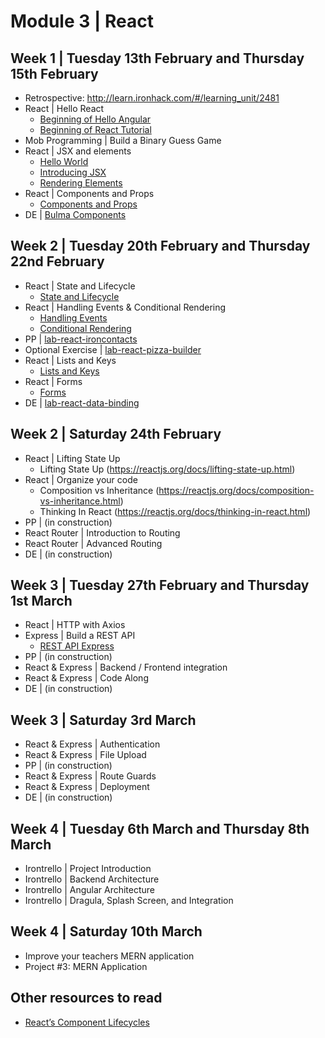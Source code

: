 # Module 3 | React

<!-- 
Maxence feedback:
- Would be good to start with JS Recap of knowledge that are going to be reused: class, inheritence, super, immutability, this, binding, .slice, .fill ...
- I have started a little to fast for the students
- The concept of JSX is hard to understand for them
- They really like the small "mob-exercices"
-->

## Week 1 | Tuesday 13th February and Thursday 15th February

- Retrospective: http://learn.ironhack.com/#/learning_unit/2481
- React | Hello React <!-- 180 minutes of course + exercise: it was hard but for those who stayed 2 more hours, the understood everything   -->
  - [Beginning of Hello Angular](http://learn.ironhack.com/#/learning_unit/2485)
  - [Beginning of React Tutorial](https://reactjs.org/tutorial/tutorial.html)
- Mob Programming | Build a Binary Guess Game <!-- No time for that -->
- React | JSX and elements
  - [Hello World](https://reactjs.org/docs/hello-world.html) <!-- 2% -->
  - [Introducing JSX](https://reactjs.org/docs/introducing-jsx.html) <!-- 7% -->
  - [Rendering Elements](https://reactjs.org/docs/rendering-elements.html) <!-- 5% -->
- React | Components and Props
  - [Components and Props](https://reactjs.org/docs/components-and-props.html) <!-- 9% -->
- DE | [Bulma Components](https://github.com/mc100s/training-labs-react/tree/master/src/lab-react-bulma-components)


<!-- 
Retrospective
TypeScript
PP | Typescript - Basic Exercises
Angular | Hello Angular 2
Angular | Components
DE | Angular | Introduction
-->

## Week 2 | Tuesday 20th February and Thursday 22nd February

- React | State and Lifecycle
  - [State and Lifecycle](https://reactjs.org/docs/state-and-lifecycle.html) <!-- 15% -->
- React | Handling Events & Conditional Rendering
  - [Handling Events](https://reactjs.org/docs/handling-events.html) <!-- 6% -->
  - [Conditional Rendering](https://reactjs.org/docs/conditional-rendering.html) <!-- 8% -->
- PP | [lab-react-ironcontacts](https://github.com/mc100s/training-labs-react/tree/master/src/lab-react-ironcontacts)
- Optional Exercise | [lab-react-pizza-builder](https://github.com/mc100s/training-labs-react/tree/master/src/lab-react-pizza-builder)
- React | Lists and Keys
  - [Lists and Keys](https://reactjs.org/docs/lists-and-keys.html) <!-- 10% -->
- React | Forms
  - [Forms](https://reactjs.org/docs/forms.html) <!-- 10% -->
- DE | [lab-react-data-binding](https://github.com/mc100s/training-labs-react/tree/master/src/lab-react-data-binding)

<!-- 
Angular | Modules and NgModule
Angular | Databinding
PP | IronContacts
Angular | Pipes
Angular | Directives
DE | IronNutrition
-->

## Week 2 | Saturday 24th February
- React | Lifting State Up
  - Lifting State Up (https://reactjs.org/docs/lifting-state-up.html) <!-- 13% -->
- React | Organize your code
  - Composition vs Inheritance (https://reactjs.org/docs/composition-vs-inheritance.html) <!-- 6% -->
  - Thinking In React (https://reactjs.org/docs/thinking-in-react.html) <!-- 10% -->
- PP | (in construction)
- React Router | Introduction to Routing
- React Router | Advanced Routing
- DE | (in construction)

<!-- 
Angular | Forms
Angular | Component To Component Communication
PP | Access Control 
Angular | Routing
Angular | Services
DE | Cinema Billboard
-->

## Week 3 | Tuesday 27th February and Thursday 1st March

- React | HTTP with Axios
- Express | Build a REST API
  - [REST API Express](http://learn.ironhack.com/#/learning_unit/2507)
- PP | (in construction)
- React & Express | Backend / Frontend integration
- React & Express | Code Along
- DE | (in construction)

<!-- 
Angular | Advanced Routing
Angular | HTTP
PP | Simple Journal
Angular | REST API Express
Angular | Backend / Frontend integration
DE | MyRecipeBook
 -->

## Week 3 | Saturday 3rd March

- React & Express | Authentication
- React & Express | File Upload
- PP | (in construction)
- React & Express | Route Guards
- React & Express | Deployment
- DE | (in construction)

<!-- 
Authentication
File Upload
PP | Secrets
Route Guards
Deployment
DE | IronForum
 -->

## Week 4 | Tuesday 6th March and Thursday 8th March

- Irontrello | Project Introduction
- Irontrello | Backend Architecture
- Irontrello | Angular Architecture
- Irontrello | Dragula, Splash Screen, and Integration

<!-- 
Irontrello | Project Introduction
Irontrello | Backend Architecture
Irontrello | Angular Architecture
Irontrello | Dragula, Splash Screen, and Integration
Project #3: MEAN Application
-->

## Week 4 | Saturday 10th March

- Improve your teachers MERN application
- Project #3: MERN Application


## Other resources to read
- [React’s Component Lifecycles](https://medium.com/mofed/reacts-component-lifecycles-adf0ebc89d23)
